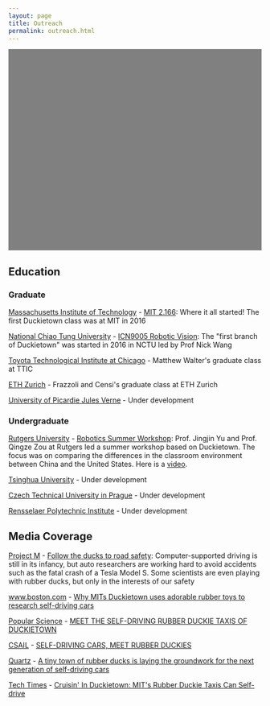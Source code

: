 ```yaml
---
layout: page
title: Outreach
permalink: outreach.html
---
```


<style type="text/css">
        #map {
        width: 100%;
        height: 400px;
        background-color: grey;
      }
</style>



<div id="map"></div>
<script>
function initMap() {
var boston = {lat: 42.3601, lng: -71.0589};
        var map = new google.maps.Map(document.getElementById('map'), {
          zoom: 2,
          center: boston
        });var infoWindow = new google.maps.InfoWindow(), marker, i;var service = new google.maps.places.PlacesService(map);
    // Info Window Content
    var infoWindowContent = []
infoWindowContent.push(['<div class="info_content">'+'<h3>Graduate' + ' Class'+ ': <a href="http://duckietown.mit.edu/">'+ ' MIT 2.166'+'</a>'+' at '+'<a href="http://web.mit.edu">'+'Massachusetts Institute of Technology'+'</a>'+'</h3>'+'<p>Where it all started! The first Duckietown class was at MIT in 2016</p>'+'</div>']);
infoWindowContent.push(['<div class="info_content">'+'<h3>Graduate' + ' Class'+ ': <a href="http://duckietown.nctu.edu.tw/">'+ ' ICN9005 Robotic Vision'+'</a>'+' at '+'<a href="http://www.nctu.edu.tw/en">'+'National Chiao Tung University'+'</a>'+'</h3>'+'<p>The "first branch of Duckietown" was started in 2016 in NCTU led by Prof Nick Wang</p>'+'</div>']);
infoWindowContent.push(['<div class="info_content">'+'<h3>Undergraduate' + ' Class'+ ': <a href="http://soe.rutgers.edu/story/robotics-workshop-brings-international-students-rutgers">'+ ' Robotics Summer Workshop'+'</a>'+' at '+'<a href="http://www.rutgers.edu/">'+'Rutgers University'+'</a>'+'</h3>'+'<p>Prof. Jingjin Yu and Prof. Qingze Zou at Rutgers led a summer workshop based on Duckietown. The focus was on comparing the differences in the classroom environment between China and the United States. Here is a  <a href="https://www.youtube.com/watch?v=I4NudbNBUHI">video</a>.</p>'+'</div>']);
infoWindowContent.push(['<div class="info_content">'+'<h3>Undergraduate' + ' Class'+ ' Under Development'+' at '+'<a href="http://www.tsinghua.edu.cn/publish/newthuen/">'+'Tsinghua University'+'</a>'+'</h3>'+'</div>']);
infoWindowContent.push(['<div class="info_content">'+'<h3>Undergraduate' + ' Class'+ ' Under Development'+' at '+'<a href="https://www.cvut.cz/en">'+'Czech Technical University in Prague'+'</a>'+'</h3>'+'</div>']);
infoWindowContent.push(['<div class="info_content">'+'<h3>Graduate' + ' Class'+ ' Matthew Walter&apos;s graduate class at TTIC'+' at '+'<a href="http://www.ttic.edu/">'+'Toyota Technological Institute at Chicago'+'</a>'+'</h3>'+'</div>']);
infoWindowContent.push(['<div class="info_content">'+'<h3>Graduate' + ' Class'+ ' Frazzoli and Censi&apos;s graduate class at ETH Zurich'+' at '+'<a href="https://www.ethz.ch">'+'ETH Zurich'+'</a>'+'</h3>'+'</div>']);
infoWindowContent.push(['<div class="info_content">'+'<h3>Graduate' + ' Class'+ ' Under Development'+' at '+'<a href="https://www.u-picardie.fr/">'+'University of Picardie Jules Verne'+'</a>'+'</h3>'+'</div>']);
infoWindowContent.push(['<div class="info_content">'+'<h3>Undergraduate' + ' Class'+ ' Under Development'+' at '+'<a href="https://rpi.edu/">'+'Rensselaer Polytechnic Institute'+'</a>'+'</h3>'+'</div>']);
infoWindowContent.push(['<div class="info_content">'+'<h3>Research' + ': <a href="http://faculty.ucmerced.edu/scarpin">'+ ' Under Development'+'</a>'+' at '+'<a href="http://www.ucmerced.edu/">'+'University of California, Merced'+'</a>'+'</h3>'+'</div>']);
infoWindowContent.push(['<div class="info_content">'+'<h3>High School' + ' Class'+ ': <a href="http://www.perlatecnica.it/">'+ ' Perlatecnica'+'</a>'+' at '+'<a href="http://www.isismarcianise.gov.it/">'+'I.S.I.S Marcianise'+'</a>'+'</h3>'+'<p>Class  led by Mr. Mauro D&apos;Angelo. The code for the high school class is available at <a href="https://github.com/duckietown/duckietown-hs">Duckietown HS Github page</a>.</p>'+'</div>']);
infoWindowContent.push(['<div class="info_content">'+'<h3>High School' + ' Class'+ ': <a href="http://www.perlatecnica.it/">'+ ' Perlatecnica'+'</a>'+' at '+'Istituto d&apos;istruzione superiore Baronissi'+'</h3>'+'<p>Class  led by Mr. Mauro D&apos;Angelo. The code for the high school class is available at <a href="https://github.com/duckietown/duckietown-hs">Duckietown HS Github page</a>.</p>'+'</div>']);
infoWindowContent.push(['<div class="info_content">'+'<h3>High School' + ' Class'+ ': <a href="http://www.perlatecnica.it/">'+ ' Perlatecnica'+'</a>'+' at '+'Associazione Dambros'+'</h3>'+'<p>Class  led by Mr. Mauro D&apos;Angelo. The code for the high school class is available at <a href="https://github.com/duckietown/duckietown-hs">Duckietown HS Github page</a>.</p>'+'</div>']);
infoWindowContent.push(['<div class="info_content">'+'<h3>High School' + ' Class'+ ': <a href="http://www.perlatecnica.it/">'+ ' Perlatecnica'+'</a>'+' at '+'ITI Dalla Chiesa Afragola - Via Sicilia 60 80021 Afragola'+'</h3>'+'<p>Class  led by Mr. Mauro D&apos;Angelo. The code for the high school class is available at <a href="https://github.com/duckietown/duckietown-hs">Duckietown HS Github page</a>.</p>'+'</div>']);
infoWindowContent.push(['<div class="info_content">'+'<h3>High School' + ' Class'+ ': <a href="http://www.perlatecnica.it/">'+ ' Perlatecnica'+'</a>'+' at '+'Liceo Statale Gandhi - Via Aldo Moro 26 80026 Casoria (NA)'+'</h3>'+'<p>Class  led by Mr. Mauro D&apos;Angelo. The code for the high school class is available at <a href="https://github.com/duckietown/duckietown-hs">Duckietown HS Github page</a>.</p>'+'</div>']);
infoWindowContent.push(['<div class="info_content">'+'<h3>High School' + ' Class'+ ': <a href="http://www.perlatecnica.it/">'+ ' Perlatecnica'+'</a>'+' at '+'ITI Enrico Medi Via Buongiovanni 84  80046 - San Giorgio a Cremano (NA)'+'</h3>'+'<p>Class  led by Mr. Mauro D&apos;Angelo. The code for the high school class is available at <a href="https://github.com/duckietown/duckietown-hs">Duckietown HS Github page</a>.</p>'+'</div>']);
infoWindowContent.push(['<div class="info_content">'+'<h3>High School' + ' Class'+ ': <a href="http://www.perlatecnica.it/">'+ ' Perlatecnica'+'</a>'+' at '+'Villaggio dei ragazzi Maddaloni'+'</h3>'+'<p>Class  led by Mr. Mauro D&apos;Angelo. The code for the high school class is available at <a href="https://github.com/duckietown/duckietown-hs">Duckietown HS Github page</a>.</p>'+'</div>']);
infoWindowContent.push(['<div class="info_content">'+'<h3>High School' + ' Class'+ ': <a href="http://www.perlatecnica.it/">'+ ' Perlatecnica'+'</a>'+' at '+'Istituto Tecnico Salvatore Citelli via Palermo, 78 - 94017 Regalbuto'+'</h3>'+'<p>Class  led by Mr. Mauro D&apos;Angelo. The code for the high school class is available at <a href="https://github.com/duckietown/duckietown-hs">Duckietown HS Github page</a>.</p>'+'</div>']);
infoWindowContent.push(['<div class="info_content">'+'<h3>High School' + ' Class'+ ': <a href="http://www.perlatecnica.it/">'+ ' Perlatecnica'+'</a>'+' at '+'Universita Federico II - Via Claudio, 21, 80125 Napoli (NA)'+'</h3>'+'<p>Class  led by Mr. Mauro D&apos;Angelo. The code for the high school class is available at <a href="https://github.com/duckietown/duckietown-hs">Duckietown HS Github page</a>.</p>'+'</div>']);
infoWindowContent.push(['<div class="info_content">'+'<h3>High School' + ' Class'+ ': <a href="http://www.perlatecnica.it/">'+ ' Perlatecnica'+'</a>'+' at '+'<a href="http://www.liceogandhi.gov.it/">'+'Liceo scientifico Gandhi Casoria'+'</a>'+'</h3>'+'<p>Class  led by Mr. Mauro D&apos;Angelo. The code for the high school class is available at <a href="https://github.com/duckietown/duckietown-hs">Duckietown HS Github page</a>.</p>'+'</div>']);
infoWindowContent.push(['<div class="info_content">'+'<h3>Elementary School' + ' Class'+ ' Bruce Schwartz&apos;s 5th grade class are building their own robots based on the Duckiebot design'+' at '+'<a href="http://www.peckschool.org/page">'+'The Peck School'+'</a>'+'</h3>'+'<p>The 5th graders are designing their own robots</p>'+'</div>']);
infoWindowContent.push(['<div class="info_content">'+'<h3>High School' + ' Class'+ ': <a href="http://www.perlatecnica.it/">'+ ' Perlatecnica'+'</a>'+' at '+'Ingegneria Elettronica Napoli'+'</h3>'+'<p>Class  led by Mr. Mauro D&apos;Angelo. The code for the high school class is available at <a href="https://github.com/duckietown/duckietown-hs">Duckietown HS Github page</a>.</p>'+'</div>']);
infoWindowContent.push(['<div class="info_content">'+'<h3>Independent' + ' Independent project'+' at '+'<a href="https://www.roeper.org/">'+'Roeper School in Birmingham'+'</a>'+'</h3>'+'<p>Nathaniel Lee is a senior at the Roeper School in Birmingham, MI and is taking the Duckietown course as an independent study.</p>'+'</div>']);
var image = { 
            url: 'media/duckie2.png', 
            scaledSize: new google.maps.Size(20,20), 
            origin: new google.maps.Point(0, 0), 
            anchor: new google.maps.Point(0, 20) 
  };
        marker = new google.maps.Marker({
         position: new google.maps.LatLng(42.360082100,-71.094279000),
         map: map,
         icon: image,
         title: 'Massachusetts Institute of Technology \nMIT 2.166 \n(Graduate Class)'
        }); 
            google.maps.event.addListener(marker, 'click', (function(marker,i) {
              return function() {
                infoWindow.setContent(infoWindowContent[0][0]);
                infoWindow.open(map, marker);
            }
        })(marker, 0));
        marker = new google.maps.Marker({
         position: new google.maps.LatLng(24.785945600,120.996622000),
         map: map,
         icon: image,
         title: 'National Chiao Tung University \nICN9005 Robotic Vision \n(Graduate Class)'
        }); 
            google.maps.event.addListener(marker, 'click', (function(marker,i) {
              return function() {
                infoWindow.setContent(infoWindowContent[1][0]);
                infoWindow.open(map, marker);
            }
        })(marker, 1));
        marker = new google.maps.Marker({
         position: new google.maps.LatLng(40.498251400,-74.446930900),
         map: map,
         icon: image,
         title: 'Rutgers University \nRobotics Summer Workshop \n(Undergraduate Class)'
        }); 
            google.maps.event.addListener(marker, 'click', (function(marker,i) {
              return function() {
                infoWindow.setContent(infoWindowContent[2][0]);
                infoWindow.open(map, marker);
            }
        })(marker, 2));
        marker = new google.maps.Marker({
         position: new google.maps.LatLng(39.999717200,116.326314100),
         map: map,
         icon: image,
         title: 'Tsinghua University \nUnder Development \n(Undergraduate Class)'
        }); 
            google.maps.event.addListener(marker, 'click', (function(marker,i) {
              return function() {
                infoWindow.setContent(infoWindowContent[3][0]);
                infoWindow.open(map, marker);
            }
        })(marker, 3));
        marker = new google.maps.Marker({
         position: new google.maps.LatLng(50.103035900,14.391149700),
         map: map,
         icon: image,
         title: 'Czech Technical University in Prague \nUnder Development \n(Undergraduate Class)'
        }); 
            google.maps.event.addListener(marker, 'click', (function(marker,i) {
              return function() {
                infoWindow.setContent(infoWindowContent[4][0]);
                infoWindow.open(map, marker);
            }
        })(marker, 4));
        marker = new google.maps.Marker({
         position: new google.maps.LatLng(41.784751700,-87.592717900),
         map: map,
         icon: image,
         title: 'Toyota Technological Institute at Chicago \nMatthew Walter&apos;s graduate class at TTIC \n(Graduate Class)'
        }); 
            google.maps.event.addListener(marker, 'click', (function(marker,i) {
              return function() {
                infoWindow.setContent(infoWindowContent[5][0]);
                infoWindow.open(map, marker);
            }
        })(marker, 5));
        marker = new google.maps.Marker({
         position: new google.maps.LatLng(47.376366100,8.547531400),
         map: map,
         icon: image,
         title: 'ETH Zurich \nFrazzoli and Censi&apos;s graduate class at ETH Zurich \n(Graduate Class)'
        }); 
            google.maps.event.addListener(marker, 'click', (function(marker,i) {
              return function() {
                infoWindow.setContent(infoWindowContent[6][0]);
                infoWindow.open(map, marker);
            }
        })(marker, 6));
        marker = new google.maps.Marker({
         position: new google.maps.LatLng(49.876401400,2.263670600),
         map: map,
         icon: image,
         title: 'University of Picardie Jules Verne \nUnder Development \n(Graduate Class)'
        }); 
            google.maps.event.addListener(marker, 'click', (function(marker,i) {
              return function() {
                infoWindow.setContent(infoWindowContent[7][0]);
                infoWindow.open(map, marker);
            }
        })(marker, 7));
        marker = new google.maps.Marker({
         position: new google.maps.LatLng(42.730177900,-73.678931000),
         map: map,
         icon: image,
         title: 'Rensselaer Polytechnic Institute \nUnder Development \n(Undergraduate Class)'
        }); 
            google.maps.event.addListener(marker, 'click', (function(marker,i) {
              return function() {
                infoWindow.setContent(infoWindowContent[8][0]);
                infoWindow.open(map, marker);
            }
        })(marker, 8));
        marker = new google.maps.Marker({
         position: new google.maps.LatLng(37.364073300,-120.430203000),
         map: map,
         icon: image,
         title: 'University of California, Merced \nUnder Development \n(Research)'
        }); 
        marker = new google.maps.Marker({
         position: new google.maps.LatLng(41.029723100,14.262962800),
         map: map,
         icon: image,
         title: 'I.S.I.S Marcianise \nPerlatecnica \n(High School Class)'
        }); 
        marker = new google.maps.Marker({
         position: new google.maps.LatLng(40.736706700,14.763872800),
         map: map,
         icon: image,
         title: 'Istituto d&apos;istruzione superiore Baronissi \nPerlatecnica \n(High School Class)'
        }); 
        marker = new google.maps.Marker({
         position: new google.maps.LatLng(40.796661500,14.600524400),
         map: map,
         icon: image,
         title: 'Associazione Dambros \nPerlatecnica \n(High School Class)'
        }); 
        marker = new google.maps.Marker({
         position: new google.maps.LatLng(40.930284800,14.308454300),
         map: map,
         icon: image,
         title: 'ITI Dalla Chiesa Afragola - Via Sicilia 60 80021 Afragola \nPerlatecnica \n(High School Class)'
        }); 
        marker = new google.maps.Marker({
         position: new google.maps.LatLng(40.899785200,14.282357400),
         map: map,
         icon: image,
         title: 'Liceo Statale Gandhi - Via Aldo Moro 26 80026 Casoria (NA) \nPerlatecnica \n(High School Class)'
        }); 
        marker = new google.maps.Marker({
         position: new google.maps.LatLng(40.840506900,14.343741800),
         map: map,
         icon: image,
         title: 'ITI Enrico Medi Via Buongiovanni 84  80046 - San Giorgio a Cremano (NA) \nPerlatecnica \n(High School Class)'
        }); 
        marker = new google.maps.Marker({
         position: new google.maps.LatLng(41.039639400,14.381165200),
         map: map,
         icon: image,
         title: 'Villaggio dei ragazzi Maddaloni \nPerlatecnica \n(High School Class)'
        }); 
        marker = new google.maps.Marker({
         position: new google.maps.LatLng(37.648900100,14.635377500),
         map: map,
         icon: image,
         title: 'Istituto Tecnico Salvatore Citelli via Palermo, 78 - 94017 Regalbuto \nPerlatecnica \n(High School Class)'
        }); 
        marker = new google.maps.Marker({
         position: new google.maps.LatLng(40.837002300,14.189024300),
         map: map,
         icon: image,
         title: 'Universita Federico II - Via Claudio, 21, 80125 Napoli (NA) \nPerlatecnica \n(High School Class)'
        }); 
        marker = new google.maps.Marker({
         position: new google.maps.LatLng(40.899785200,14.282368100),
         map: map,
         icon: image,
         title: 'Liceo scientifico Gandhi Casoria \nPerlatecnica \n(High School Class)'
        }); 
        marker = new google.maps.Marker({
         position: new google.maps.LatLng(40.786958500,-74.473032700),
         map: map,
         icon: image,
         title: 'The Peck School \nBruce Schwartz&apos;s 5th grade class are building their own robots based on the Duckiebot design \n(Elementary School Class)'
        }); 
        marker = new google.maps.Marker({
         position: new google.maps.LatLng(40.836991700,14.188852600),
         map: map,
         icon: image,
         title: 'Ingegneria Elettronica Napoli \nPerlatecnica \n(High School Class)'
        }); 
        marker = new google.maps.Marker({
         position: new google.maps.LatLng(42.593052100,-83.254676200),
         map: map,
         icon: image,
         title: 'Roeper School in Birmingham \nIndependent project \n(Independent)'
        }); 
      }

    </script>
<script async defer
        src="https://maps.googleapis.com/maps/api/js?key=AIzaSyDCdYZ3gHK80cDg8NKT8g24JQJVLyUYqc8&callback=initMap&libraries=places">
    </script>



## Education
    
    


### Graduate




<p id="MIT" class=""> <a class="title" href="http://web.mit.edu">Massachusetts Institute of Technology</a> - <a class="title" href="http://duckietown.mit.edu/"> MIT 2.166</a>: Where it all started! The first Duckietown class was at MIT in 2016</p>



<p id="NCTU" class=""> <a class="title" href="http://www.nctu.edu.tw/en">National Chiao Tung University</a> - <a class="title" href="http://duckietown.nctu.edu.tw/"> ICN9005 Robotic Vision</a>: The "first branch of Duckietown" was started in 2016 in NCTU led by Prof Nick Wang</p>



<p id="TTIC" class=""> <a class="title" href="http://www.ttic.edu/">Toyota Technological Institute at Chicago</a> - Matthew Walter&apos;s graduate class at TTIC</p>



<p id="ETHZ" class=""> <a class="title" href="https://www.ethz.ch">ETH Zurich</a> - Frazzoli and Censi&apos;s graduate class at ETH Zurich</p>



<p id="PJV" class=""> <a class="title" href="https://www.u-picardie.fr/">University of Picardie Jules Verne</a> - Under development</p>




### Undergraduate




<p id="Rutgers" class=""> <a class="title" href="http://www.rutgers.edu/">Rutgers University</a> - <a class="title" href="http://soe.rutgers.edu/story/robotics-workshop-brings-international-students-rutgers"> Robotics Summer Workshop</a>: Prof. Jingjin Yu and Prof. Qingze Zou at Rutgers led a summer workshop based on Duckietown. The focus was on comparing the differences in the classroom environment between China and the United States. Here is a  <a href="https://www.youtube.com/watch?v=I4NudbNBUHI">video</a>.</p>



<p id="Tsinghua" class=""> <a class="title" href="http://www.tsinghua.edu.cn/publish/newthuen/">Tsinghua University</a> - Under development</p>



<p id="CTU" class=""> <a class="title" href="https://www.cvut.cz/en">Czech Technical University in Prague</a> - Under development</p>



<p id="RPI" class=""> <a class="title" href="https://rpi.edu/">Rensselaer Polytechnic Institute</a> - Under development</p>




## Media Coverage
    
    


<p id="projectm" class=""> <a class="title" href="http://projectm-online.com/">Project M</a> - <a class="title" href="http://projectm-online.com/risk/what-do-autonomous-cars-mean-for-the-future-mobility-of-the-elderly/"> Follow the ducks to road safety</a>: Computer-supported driving is still in its infancy, but auto researchers are working hard to avoid accidents such as the fatal crash of a Tesla Model S. Some scientists are even playing with rubber ducks, but only in the interests of our safety</p>



<p id="boston.com" class=""> <a class="title" href="http://www.boston.com">www.boston.com</a> - <a class="title" href="http://www.boston.com/cars/news-and-reviews/2016/06/02/why-mits-duckietown-uses-adorable-rubber-toys-to-research-self-driving-cars"> Why MITs Duckietown uses adorable rubber toys to research self-driving cars</a></p>



<p id="popsci" class=""> <a class="title" href="http://www.popsci.com/">Popular Science</a> - <a class="title" href="http://www.popsci.com/meet-self-driving-rubber-duckie-taxis-duckietown"> MEET THE SELF-DRIVING RUBBER DUCKIE TAXIS OF DUCKIETOWN</a></p>



<p id="csail" class=""> <a class="title" href="http://www.csail.mit.edu">CSAIL</a> - <a class="title" href="http://www.csail.mit.edu/Self_driving_cars_meet_rubber_duckies"> SELF-DRIVING CARS, MEET RUBBER DUCKIES</a></p>



<p id="quartz" class=""> <a class="title" href="http://qz.com">Quartz</a> - <a class="title" href="http://qz.com/672992/a-tiny-town-of-rubber-ducks-is-laying-the-groundwork-for-the-next-generation-of-self-driving-cars/"> A tiny town of rubber ducks is laying the groundwork for the next generation of self-driving cars</a></p>



<p id="techtimes" class=""> <a class="title" href="http://www.techtimes.com">Tech Times</a> - <a class="title" href="http://www.techtimes.com/articles/152328/20160421/cruisin-in-duckietown-mits-rubber-duckie-taxis-can-self-drive.htm"> Cruisin&apos; In Duckietown: MIT&apos;s Rubber Duckie Taxis Can Self-drive</a></p>





